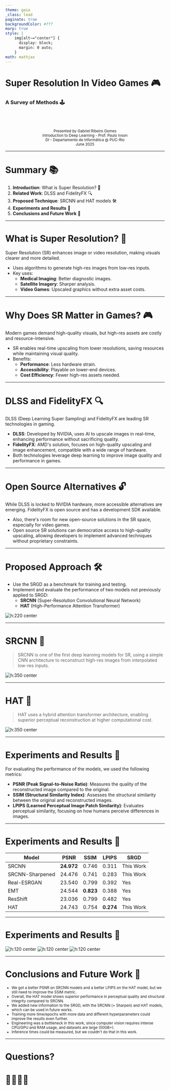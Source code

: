 ```yaml
---
theme: gaia
_class: lead
paginate: true
backgroundColor: #fff
marp: true
style: |
    img[alt~="center"] {
      display: block;
      margin: 0 auto;
    }
math: mathjax
---
```


# Super Resolution In Video Games 🎮
### A Survey of Methods 🕹️

<br>
<br>
<br>

<small>
<center> Presented by Gabriel Ribeiro Gomes <br>
Introduction to Deep Learning - Prof. Paulo Ivson <br>
DI - Departamento de Informática @ PUC-Rio <br>
June 2025 </center>
</small>

---

# Summary 📚

1. **Introduction**: What is Super Resolution? 🤔
2. **Related Work**: DLSS and FidelityFX 🔍
3. **Proposed Technique**: SRCNN and HAT models 🛠️
4. **Experiments and Results** 🚨
5. **Conclusions and Future Work** 📝

---

# What is Super Resolution? 🤔

Super Resolution (SR) enhances image or video resolution, making visuals clearer and more detailed.

- Uses algorithms to generate high-res images from low-res inputs.
- Key uses:
  - **Medical Imaging**: Better diagnostic images.
  - **Satellite Imagery**: Sharper analysis.
  - **Video Games**: Upscaled graphics without extra asset costs.

---

# Why Does SR Matter in Games? 🎮

Modern games demand high-quality visuals, but high-res assets are costly and resource-intensive.

- SR enables real-time upscaling from lower resolutions, saving resources while maintaining visual quality.
- Benefits:
  - **Performance**: Less hardware strain.
  - **Accessibility**: Playable on lower-end devices.
  - **Cost Efficiency**: Fewer high-res assets needed.

---

# DLSS and FidelityFX 🔍

DLSS (Deep Learning Super Sampling) and FidelityFX are leading SR technologies in gaming.

- **DLSS**: Developed by NVIDIA, uses AI to upscale images in real-time, enhancing performance without sacrificing quality.
- **FidelityFX**: AMD's solution, focuses on high-quality upscaling and image enhancement, compatible with a wide range of hardware.
- Both technologies leverage deep learning to improve image quality and performance in games.

---

# Open Source Alternatives 🔓

While DLSS is locked to NVIDIA hardware, more accessible alternatives are emerging. FidelityFX is open source and has a development SDK available.

- Also, there's room for new open-source solutions in the SR space, especially for video games.
- Open source SR solutions can democratize access to high-quality upscaling, allowing developers to implement advanced techniques without proprietary constraints.

---

# Proposed Approach 🛠️

- Use the SRGD as a benchmark for training and testing.
- Implement and evaluate the performance of two models not previously applied to SRGD:
  - **SRCNN** (Super-Resolution Convolutional Neural Network)
  - **HAT** (High-Performance Attention Transformer)

![h:220 center](srgd.png)

---

# SRCNN 🧠

> SRCNN is one of the first deep learning models for SR, using a simple CNN architecture to reconstruct high-res images from interpolated low-res inputs.

![h:350 center](srcnn-arch.png)

---

# HAT 🧠

> HAT uses a hybrid attention transformer architecture, enabling superior perceptual reconstruction at higher computational cost.

![h:350 center](../literature_review/hat-architecture.png)

---

# Experiments and Results 🚨

For evaluating the performance of the models, we used the following metrics:

- **PSNR (Peak Signal-to-Noise Ratio)**: Measures the quality of the reconstructed image compared to the original.
- **SSIM (Structural Similarity Index)**: Assesses the structural similarity between the original and reconstructed images.
- **LPIPS (Learned Perceptual Image Patch Similarity)**: Evaluates perceptual similarity, focusing on how humans perceive differences in images.

---

# Experiments and Results 🚨

| Model            | PSNR         | SSIM       | LPIPS      | SRGD       |
|------------------|--------------|------------|------------|------------|
| SRCNN            | **24.972**   | 0.746      | 0.311      | This Work  |
| SRCNN-Sharpened  | 24.476       | 0.741      | 0.283      | This Work  |
| Real-ESRGAN      | 23.540       | 0.799      | 0.392      | Yes        |
| EMT              | 24.544       | **0.823**  | 0.388      | Yes        |
| ResShift         | 23.036       | 0.799      | 0.482      | Yes        |
| HAT              | 24.743       | 0.754      | **0.274**  | This Work  |

---

# Experiments and Results 🚨

![h:120 center](../implementation/00020.png)
![h:120 center](../implementation/00023.png)
![h:120 center](../implementation/00029.png)

---

# Conclusions and Future Work 📝

<small>

- We got a better PSNR on SRCNN models and a better LPIPS on the HAT model, but we still need to improve the SSIM metric.
- Overall, the HAT model shows superior performance in perceptual quality and structural integrity compared to SRCNN.
- We added new information to the SRGD, with the SRCNN (+ Sharpen) and HAT models, which can be used in future works.
- Training more time/epochs with more data and different hyperparameters could improve the results even further.
- Engineering was a bottleneck in this work, since computer vision requires intense CPU/GPU and RAM usage, and datasets are large (50GB+).
- Inference times could be measured, but we couldn't do that in this work.

</small>

---

# <!-- fit --> Questions?
# <!-- fit --> 🤔🤔🤔🤔
